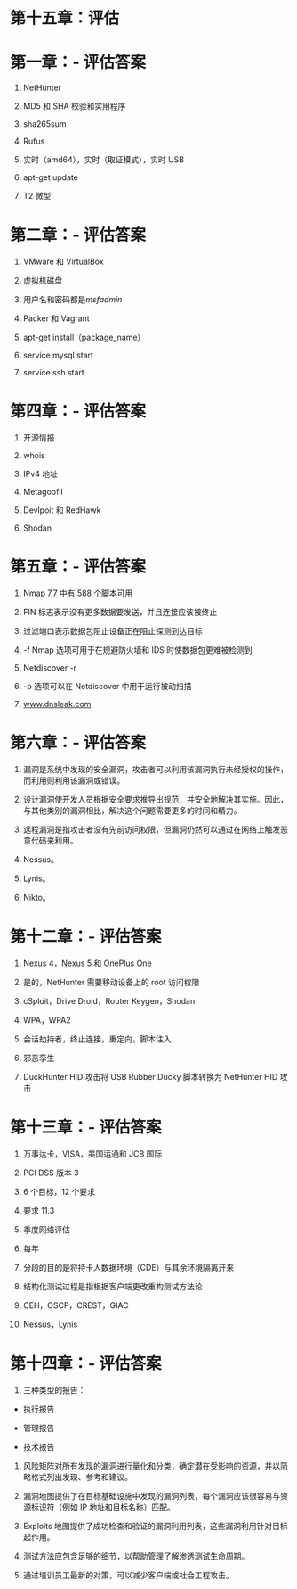 # 第十五章：评估

# 第一章：- 评估答案

1.  NetHunter

1.  MD5 和 SHA 校验和实用程序

1.  sha265sum

1.  Rufus

1.  实时（amd64），实时（取证模式），实时 USB

1.  apt-get update

1.  T2 微型

# 第二章：- 评估答案

1.  VMware 和 VirtualBox

1.  虚拟机磁盘

1.  用户名和密码都是*msfadmin*

1.  Packer 和 Vagrant

1.  apt-get install（package_name）

1.  service mysql start

1.  service ssh start

# 第四章：- 评估答案

1.  开源情报

1.  whois

1.  IPv4 地址

1.  Metagoofil

1.  Devlpoit 和 RedHawk

1.  Shodan

# 第五章：- 评估答案

1.  Nmap 7.7 中有 588 个脚本可用

1.  FIN 标志表示没有更多数据要发送，并且连接应该被终止

1.  过滤端口表示数据包阻止设备正在阻止探测到达目标

1.  -f Nmap 选项可用于在规避防火墙和 IDS 时使数据包更难被检测到

1.  Netdiscover -r

1.  -p 选项可以在 Netdiscover 中用于运行被动扫描

1.  www.dnsleak.com

# 第六章：- 评估答案

1.  漏洞是系统中发现的安全漏洞，攻击者可以利用该漏洞执行未经授权的操作，而利用则利用该漏洞或错误。

1.  设计漏洞使开发人员根据安全要求推导出规范，并安全地解决其实施。因此，与其他类别的漏洞相比，解决这个问题需要更多的时间和精力。

1.  远程漏洞是指攻击者没有先前访问权限，但漏洞仍然可以通过在网络上触发恶意代码来利用。

1.  Nessus。

1.  Lynis。

1.  Nikto。

# 第十二章：- 评估答案

1.  Nexus 4，Nexus 5 和 OnePlus One

1.  是的，NetHunter 需要移动设备上的 root 访问权限

1.  cSploit，Drive Droid，Router Keygen，Shodan

1.  WPA，WPA2

1.  会话劫持者，终止连接，重定向，脚本注入

1.  邪恶孪生

1.  DuckHunter HID 攻击将 USB Rubber Ducky 脚本转换为 NetHunter HID 攻击

# 第十三章：- 评估答案

1.  万事达卡，VISA，美国运通和 JCB 国际

1.  PCI DSS 版本 3

1.  6 个目标，12 个要求

1.  要求 11.3

1.  季度网络评估

1.  每年

1.  分段的目的是将持卡人数据环境（CDE）与其余环境隔离开来

1.  结构化测试过程是指根据客户端更改重构测试方法论

1.  CEH，OSCP，CREST，GIAC

1.  Nessus，Lynis

# 第十四章：- 评估答案

1.  三种类型的报告：

- 执行报告

- 管理报告

- 技术报告

1.  风险矩阵对所有发现的漏洞进行量化和分类，确定潜在受影响的资源，并以简略格式列出发现、参考和建议。

1.  漏洞地图提供了在目标基础设施中发现的漏洞列表，每个漏洞应该很容易与资源标识符（例如 IP 地址和目标名称）匹配。

1.  Exploits 地图提供了成功检查和验证的漏洞利用列表，这些漏洞利用针对目标起作用。

1.  测试方法应包含足够的细节，以帮助管理了解渗透测试生命周期。

1.  通过培训员工最新的对策，可以减少客户端或社会工程攻击。
